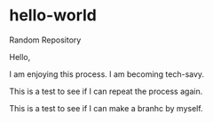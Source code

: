 # hello-world
Random Repository

Hello,

I am enjoying this process. I am becoming tech-savy. 

This is a test to see if I can repeat the process again.

This is a test to see if I can make a branhc by myself.
